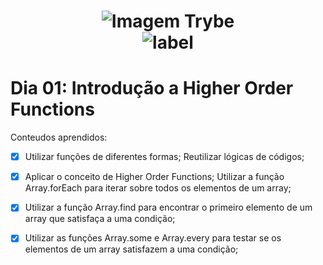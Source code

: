 <h1 align="center">
    <img alt="Imagem Trybe" src="https://media.licdn.com/dms/image/C4D16AQGBxtWPbZcNRg/profile-displaybackgroundimage-shrink_200_800/0/1644644094481?e=2147483647&v=beta&t=WXCuv3v7rjkMJKCqnhKdMt7gI9zzkOs9do7oirDm_M4"/><br>
    <img alt= "label" src="https://img.shields.io/badge/Developed%20by-Sara%20Maria-lightgrey">
</h1>

# Dia 01: Introdução a Higher Order Functions

Conteudos aprendidos: 

- [x] Utilizar funções de diferentes formas;
Reutilizar lógicas de códigos;
- [x] Aplicar o conceito de Higher Order Functions;
Utilizar a função Array.forEach para iterar sobre todos os elementos de um array;
- [x] Utilizar a função Array.find para encontrar o primeiro elemento de um array que satisfaça a uma condição;
- [x] Utilizar as funções Array.some e Array.every para testar se os elementos de um array satisfazem a uma condição;


